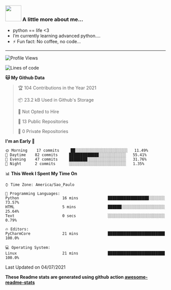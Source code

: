### <img src="https://summerofhpc.prace-ri.eu/wp-content/uploads/2019/08/giphy-1.gif" width="50"> A little more about me...  

- python == life <3
- I’m currently learning advanced python....
- ⚡ Fun fact: No coffee, no code...

---
<!--START_SECTION:waka-->
![Profile Views](http://img.shields.io/badge/Profile%20Views-0-blue)

![Lines of code](https://img.shields.io/badge/From%20Hello%20World%20I%27ve%20Written-97067%20lines%20of%20code-blue)

**🐱 My Github Data** 

> 🏆 104 Contributions in the Year 2021
 > 
> 📦 23.2 kB Used in Github's Storage 
 > 
> 🚫 Not Opted to Hire
 > 
> 📜 13 Public Repositories 
 > 
> 🔑 0 Private Repositories  
 > 
**I'm an Early 🐤** 

```text
🌞 Morning    17 commits     ██░░░░░░░░░░░░░░░░░░░░░░░   11.49% 
🌆 Daytime    82 commits     █████████████░░░░░░░░░░░░   55.41% 
🌃 Evening    47 commits     ████████░░░░░░░░░░░░░░░░░   31.76% 
🌙 Night      2 commits      ░░░░░░░░░░░░░░░░░░░░░░░░░   1.35%

```


📊 **This Week I Spent My Time On** 

```text
⌚︎ Time Zone: America/Sao_Paulo

💬 Programming Languages: 
Python                   16 mins             ██████████████████░░░░░░░   73.57% 
HTML                     5 mins              ██████░░░░░░░░░░░░░░░░░░░   25.64% 
Text                     0 secs              ░░░░░░░░░░░░░░░░░░░░░░░░░   0.79%

🔥 Editors: 
PyCharmCore              21 mins             █████████████████████████   100.0%

💻 Operating System: 
Linux                    21 mins             █████████████████████████   100.0%

```


 Last Updated on 04/07/2021
<!--END_SECTION:waka-->

**These Readme stats are generated using github action [awesome-readme-stats](https://github.com/anmol098/waka-readme-stats)**
